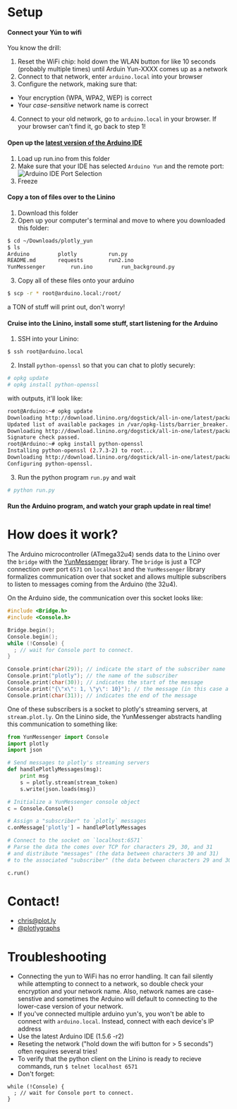 # Setup

#### Connect your Yún to wifi
You know the drill:

1. Reset the WiFi chip: hold down the WLAN button for like 10 seconds (probably multiple times) until Arduin Yun-XXXX comes up as a network
2. Connect to that network, enter `arduino.local` into your browser
3. Configure the network, making sure that:
 - Your encryption (WPA, WPA2, WEP) is correct
 - Your *case-sensitive* network name is correct
4. Connect to your old network, go to `arduino.local` in your browser. If your browser can't find it, go back to step 1!

#### Open up the [latest version of the Arduino IDE](http://arduino.cc/en/main/software)
1. Load up run.ino from this folder
2. Make sure that your IDE has selected `Arduino Yun` and the remote port:
![Arduino IDE Port Selection](http://new.tinygrab.com/c751bc2ee2ee7fe227a406dbdb8a3d6dfb53b00b29.png)
3. Freeze

#### Copy a ton of files over to the Linino
1. Download this folder
2. Open up your computer's terminal and move to where you downloaded this folder:
```bash
$ cd ~/Downloads/plotly_yun
$ ls
Arduino			plotly			run.py
README.md		requests		run2.ino
YunMessenger		run.ino			run_background.py
```
3. Copy all of these files onto your arduino
```bash
$ scp -r * root@arduino.local:/root/
```
a TON of stuff will print out, don't worry!
#### Cruise into the Linino, install some stuff, start listening for the Arduino
1. SSH into your Linino:
```bash
$ ssh root@arduino.local
```
2. Install `python-openssl` so that you can chat to plotly securely:
```bash
# opkg update
# opkg install python-openssl
```
with outputs, it'll look like:
```bash
root@Arduino:~# opkg update
Downloading http://download.linino.org/dogstick/all-in-one/latest/packages//Packages.gz.
Updated list of available packages in /var/opkg-lists/barrier_breaker.
Downloading http://download.linino.org/dogstick/all-in-one/latest/packages//Packages.sig.
Signature check passed.
root@Arduino:~# opkg install python-openssl
Installing python-openssl (2.7.3-2) to root...
Downloading http://download.linino.org/dogstick/all-in-one/latest/packages//python-openssl_2.7.3-2_ar71xx.ipk.
Configuring python-openssl.

```
3. Run the python program `run.py` and wait
```bash
# python run.py
```

#### Run the Arduino program, and watch your graph update in real time!

# How does it work?

The Arduino microcontroller (ATmega32u4) sends data to the Linino over the `bridge` with the [YunMessenger](https://github.com/plotly/YunMessenger) library. The `bridge` is just a TCP connection over port `6571` on `localhost` and the `YunMessenger` library formalizes communication over that socket and allows multiple subscribers to listen to messages coming from the Arduino (the 32u4).

On the Arduino side, the communication over this socket looks like:
```C
#include <Bridge.h>
#include <Console.h>

Bridge.begin();
Console.begin();
while (!Console) {
  ; // wait for Console port to connect.
}

Console.print(char(29)); // indicate the start of the subscriber name
Console.print("plotly"); // the name of the subscriber
Console.print(char(30)); // indicates the start of the message
Console.print("{\"x\": 1, \"y\": 10}"); // the message (in this case a plotly formatted JSON object)
Console.print(char(31)); // indicates the end of the message
```

One of these subscribers is a socket to plotly's streaming servers, at `stream.plot.ly`. On the Linino side, the YunMessenger abstracts handling this communication to something like:

```python
from YunMessenger import Console
import plotly
import json

# Send messages to plotly's streaming servers
def handlePlotlyMessages(msg):
    print msg
    s = plotly.stream(stream_token)
    s.write(json.loads(msg))

# Initialize a YunMessenger console object
c = Console.Console()

# Assign a "subscriber" to `plotly` messages
c.onMessage['plotly'] = handlePlotlyMessages

# Connect to the socket on `localhost:6571` 
# Parse the data the comes over TCP for characters 29, 30, and 31
# and distribute "messages" (the data between characters 30 and 31)
# to the associated "subscriber" (the data between characters 29 and 30).

c.run()

```

# Contact!
- <chris@plot.ly>
- [@plotlygraphs](https://twitter.com/plotlygraphs)


# Troubleshooting
- Connecting the yun to WiFi has no error handling. It can fail silently while attempting to connect to a network, so double check your encryption and your network name. Also, network names are case-senstive and sometimes the Arduino will default to connecting to the lower-case version of your network.
- If you've connected multiple arduino yun's, you won't be able to connect with `arduino.local`. Instead, connect with each device's IP address
- Use the latest Arduino IDE (1.5.6 -r2)
- Reseting the network ("hold down the wifi button for > 5 seconds") often requires several tries!
- To verify that the python client on the Linino is ready to recieve commands, run `$ telnet localhost 6571`
- Don't forget:
```
while (!Console) {
  ; // wait for Console port to connect.
}
```
